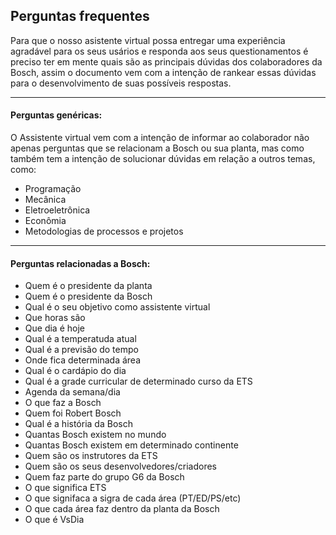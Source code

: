 ## Perguntas frequentes
Para que o nosso asistente virtual possa entregar uma experiência agradável para os seus usários e responda aos seus questionamentos é preciso ter em mente quais são as principais dúvidas dos colaboradores da Bosch, assim o documento vem com a intenção de rankear essas dúvidas para o desenvolvimento de suas possíveis respostas.
***
#### Perguntas genéricas:
O Assistente virtual vem com a intenção de informar ao colaborador não apenas perguntas que se relacionam a Bosch ou sua planta, mas como também tem a intenção de solucionar dúvidas em relação a outros temas, como:
- Programação
- Mecânica
- Eletroeletrônica
- Econômia
- Metodologias de processos e projetos
***
#### Perguntas relacionadas a Bosch:
- Quem é o presidente da planta
- Quem é o presidente da Bosch
- Qual é o seu objetivo como assistente virtual
- Que horas são
- Que dia é hoje
- Qual é a temperatuda atual
- Qual é a previsão do tempo
- Onde fica determinada área
- Qual é o cardápio do dia
- Qual é a grade curricular de determinado curso da ETS
- Agenda da semana/dia
- O que faz a Bosch
- Quem foi Robert Bosch
- Qual é a história da Bosch
- Quantas Bosch existem no mundo
- Quantas Bosch existem em determinado continente
- Quem são os instrutores da ETS
- Quem são os seus desenvolvedores/criadores
- Quem faz parte do grupo G6 da Bosch
- O que significa ETS
- O que signifaca a sigra de cada área (PT/ED/PS/etc)
- O que cada área faz dentro da planta da Bosch
- O que é VsDia